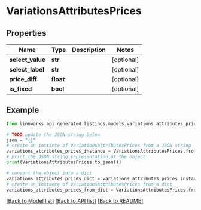 # VariationsAttributesPrices


## Properties

Name | Type | Description | Notes
------------ | ------------- | ------------- | -------------
**select_value** | **str** |  | [optional] 
**select_label** | **str** |  | [optional] 
**price_diff** | **float** |  | [optional] 
**is_fixed** | **bool** |  | [optional] 

## Example

```python
from linnworks_api.generated.listings.models.variations_attributes_prices import VariationsAttributesPrices

# TODO update the JSON string below
json = "{}"
# create an instance of VariationsAttributesPrices from a JSON string
variations_attributes_prices_instance = VariationsAttributesPrices.from_json(json)
# print the JSON string representation of the object
print(VariationsAttributesPrices.to_json())

# convert the object into a dict
variations_attributes_prices_dict = variations_attributes_prices_instance.to_dict()
# create an instance of VariationsAttributesPrices from a dict
variations_attributes_prices_from_dict = VariationsAttributesPrices.from_dict(variations_attributes_prices_dict)
```
[[Back to Model list]](../README.md#documentation-for-models) [[Back to API list]](../README.md#documentation-for-api-endpoints) [[Back to README]](../README.md)


